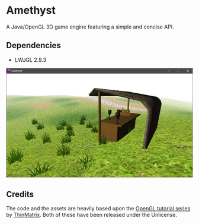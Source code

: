 # Amethyst
A Java/OpenGL 3D game engine featuring a simple and concise API.

## Dependencies
* LWJGL 2.9.3

![Screenshot](https://github.com/fwcd/Amethyst/blob/master/screenshot.png?raw=true)

## Credits
The code and the assets are heavily based upon the [OpenGL tutorial series](https://www.youtube.com/playlist?list=PLRIWtICgwaX0u7Rf9zkZhLoLuZVfUksDP) by [ThinMatrix](https://github.com/TheThinMatrix). Both of these have been released under the Unlicense.